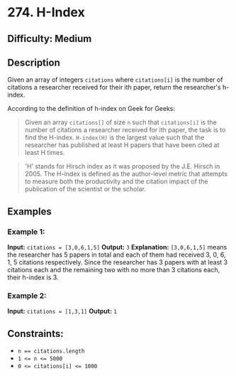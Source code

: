 # 274. H-Index

## Difficulty: Medium

## Description

Given an array of integers `citations` where `citations[i]` is the number of citations a researcher received for their ith paper, return the researcher's h-index.

According to the definition of h-index on Geek for Geeks: 
> Given an array `citations[]` of size `n` such that `citations[i]` is the number of citations a researcher received for ith paper, the task is to find the H-index. `H-index(H)` is the largest value such that the researcher has published at least H papers that have been cited at least H times.

> 'H' stands for Hirsch index as it was proposed by the J.E. Hirsch in 2005. The H-index is defined as the author-level metric that attempts to measure both the productivity and the citation impact of the publication of the scientist or the scholar.

## Examples

### Example 1:

**Input:** `citations = [3,0,6,1,5]`
**Output:** `3`
**Explanation:** `[3,0,6,1,5]` means the researcher has 5 papers in total and each of them had received 3, 0, 6, 1, 5 citations respectively. Since the researcher has 3 papers with at least 3 citations each and the remaining two with no more than 3 citations each, their h-index is 3.

### Example 2:

**Input:** `citations = [1,3,1]`
**Output:** `1`

## Constraints:

- `n == citations.length`
- `1 <= n <= 5000`
- `0 <= citations[i] <= 1000`

